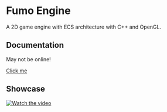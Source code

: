 # Fumo Engine

A 2D game engine with ECS architecture with C++ and OpenGL.

## Documentation

May not be online!

[Click me](https://hagefx-78.github.io/Portfolio/ExternalDocs/Fumo/index.html)

## Showcase
[![Watch the video](https://img.youtube.com/vi/rytMmehe428/maxresdefault.jpg)](https://youtu.be/rytMmehe428)

